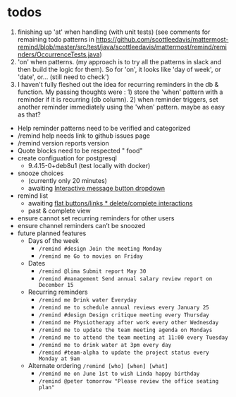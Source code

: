 # todos 

1. finishing up 'at' when handling (with unit tests) (see comments for remaining todo patterns in https://github.com/scottleedavis/mattermost-remind/blob/master/src/test/java/scottleedavis/mattermost/remind/reminders/OccurrenceTests.java)
1. 'on' when patterns.  (my approach is to try all the patterns in slack and then build the logic for them).  So for 'on', it looks like 'day of week', or 'date', or... (still need to check')
1. I haven't fully fleshed out the idea for recurring reminders in the db & function.   My passing thoughts were : 1) store the 'when' pattern with a reminder if it is recurring (db column).  2) when reminder triggers, set another reminder immediately using the 'when' pattern.   maybe as easy as that?   

* Help reminder patterns need to be verified and categorized
* /remind help needs link to github issues page
* /remind version reports version
* Quote blocks need to be respected " food"
* create configuation for postgresql
  * 9.4.15-0+deb8u1  (test locally with docker)
* snooze choices 
  * (currently only 20 minutes)
  * awaiting [Interactive message button dropdown](https://forum.mattermost.org/t/interactive-message-button-dropdown/5219)    
* remind list 
  * awaiting [flat buttons/links * delete/complete interactions](https://forum.mattermost.org/t/interactive-flat-message-button-links/5220)
  * past & complete view
* ensure cannot set recurring reminders for other users
* ensure channel reminders can’t be snoozed
* future planned features
  * Days of the week
    * `/remind #design Join the meeting Monday`
    * `/remind me Go to movies on Friday`
  * Dates
    * `/remind @lima Submit report May 30`
    * `/remind #management Send annual salary review report on December 15`
  * Recurring reminders
    * `/remind me Drink water Everyday`
    * `/remind me to schedule annual reviews every January 25`
    * `/remind #design Design critique meeting every Thursday`
    * `/remind me Physiotherapy after work every other Wednesday`
    * `/remind me to update the team meeting agenda on Mondays`
    * `/remind me to attend the team meeting at 11:00 every Tuesday`
    * `/remind me to drink water at 3pm every day`
    * `/remind #team-alpha to update the project status every Monday at 9am`
  * Alternate ordering `/remind [who] [when] [what]`
    * `/remind me on June 1st to wish Linda happy birthday`
    * `/remind @peter tomorrow "Please review the office seating plan"`
